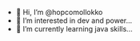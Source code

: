 - 👋 Hi, I’m @hopcomollokko
- 👀 I’m interested in dev and power...
- 🌱 I’m currently learning java skills...
<!---
hopcomollokko/hopcomollokko is a ✨ special ✨ repository because its `README.md` (this file) appears on your GitHub profile.
You can click the Preview link to take a look at your changes.
--->
